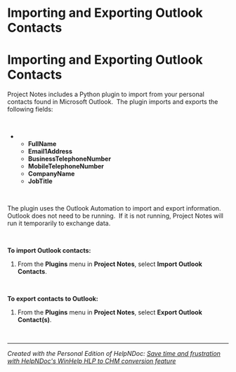 # Importing and Exporting Outlook Contacts

# Importing and Exporting Outlook Contacts

Project Notes includes a Python plugin to import from your personal contacts found in Microsoft Outlook.&nbsp; The plugin imports and exports the following fields:

&nbsp;

* &nbsp;
  * **FullName**
  * **Email1Address**
  * **BusinessTelephoneNumber**
  * **MobileTelephoneNumber**
  * **CompanyName**
  * **JobTitle**

&nbsp;

The plugin uses the Outlook Automation to import and export information.&nbsp; Outlook does not need to be running.&nbsp; If it is not running, Project Notes will run it temporarily to exchange data.

&nbsp;

**To import Outlook contacts:**

1. From the **Plugins** menu in **Project Notes**, select **Import Outlook Contacts**.

&nbsp;

**To export contacts to Outlook:**

1. From the **Plugins** menu in **Project Notes**, select **Export Outlook Contact(s)**.

&nbsp;


***
_Created with the Personal Edition of HelpNDoc: [Save time and frustration with HelpNDoc's WinHelp HLP to CHM conversion feature](<https://www.helpndoc.com/step-by-step-guides/how-to-convert-a-hlp-winhelp-help-file-to-a-chm-html-help-help-file/>)_
